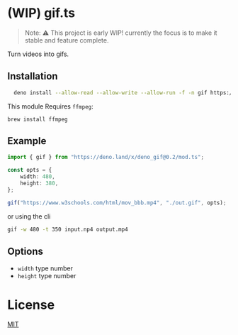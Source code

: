 # (WIP) gif.ts

> Note: :warning: This project is early WIP! currently the focus is to make it stable and feature complete.

Turn videos into gifs.

## Installation

```bash
  deno install --allow-read --allow-write --allow-run -f -n gif https://deno.land/x/deno_gif@0.2/cli.ts
```

This module Requires `ffmpeg`:

```
brew install ffmpeg
```

## Example

```ts
import { gif } from "https://deno.land/x/deno_gif@0.2/mod.ts";

const opts = {
	width: 480,
	height: 380,
};

gif("https://www.w3schools.com/html/mov_bbb.mp4", "./out.gif", opts);
```

or using the cli

```bash
gif -w 480 -t 350 input.np4 output.mp4
```

## Options

- `width` type number
- `height` type number

# License

[MIT](https://github.com/Eyoatam/gif.ts/blob/master/LICENSE)
